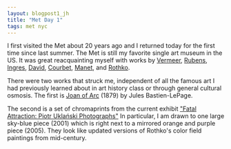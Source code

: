 ```yaml
---
layout: blogpost1_jh
title: "Met Day 1"
tags: met nyc
---
```

I first visited the Met about 20 years ago and I returned today for the first time since last summer. The Met is still my favorite single art museum in the US. It was great reacquainting myself with works by [Vermeer](https://en.wikipedia.org/wiki/Johannes_Vermeer), [Rubens](https://en.wikipedia.org/wiki/Peter_Paul_Rubens), [Ingres](https://en.wikipedia.org/wiki/Jean_Auguste_Dominique_Ingres), [David](https://en.wikipedia.org/wiki/Jacques-Louis_David), [Courbet](https://en.wikipedia.org/wiki/Gustave_Courbet), [Manet](https://en.wikipedia.org/wiki/Édouard_Manet), and [Rothko](https://en.wikipedia.org/wiki/Mark_Rothko). 

There were two works that struck me, independent of all the famous art I had previously learned about in art history class or through general cultural osmosis. The first is [Joan of Arc](http://metmuseum.org/toah/works-of-art/89.21.1) (1879) by Jules Bastien-LePage.

The second is a set of chromaprints from the current exhibit ["Fatal Attraction: Piotr Uklański Photographs"](http://metmuseum.org/exhibitions/objects?exhibitionId={FEC4D35C-3D1C-4C17-A03F-2AB1FB4C1F47}) In particular, I am drawn to one large sky-blue piece (2001) which is right next to a mirrored orange and purple piece (2005). They look like updated versions of Rothko's color field paintings from mid-century.

